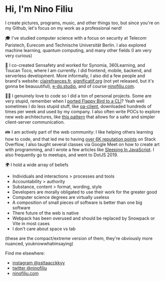 # Hi, I'm Nino Filiu

I create pictures, programs, music, and other things too, but since you're on my Github, let's focus on my work as a professional nerd!

🎓 I've studied computer science with a focus on security at Telecom Paristech, Eurecom and Technische Universität Berlin. I also explored machine learning, quantum computing, and many other fields (I am very very curious)

🚀 I co-created Sensafety and worked for Synomia, 360Learning, and Toucan Toco, where I am currently. I did frontend, mobile, backend, and serverless development. More informally, I also did a few people and brand's website: [clairefrances.fr](https://clairefrances.fr/), [significatif.org](https://www.significatif.org/) (not yet released, but it's gonna be beauuutiful), [e-do.studio](http://www.e-do.studio/), and of course [ninofiliu.com](https://ninofiliu.com/).

🧑‍🔬 I genuinely love to code so I did a ton of personal projects. Some are very stupid, remember when I [ported Flappy Bird to a CLI](https://github.com/ninofiliu/flappy-bird-cli)? Yeah well sometimes I do less stupid stuff, like [oa-client](https://github.com/ninofiliu/oa-client), downloaded hundreds of times per week and used by my company. I also often write POCs to explore new web architectures, like [this pattern](https://github.com/ninofiliu/contract-driven-api) that allows for a safer and simpler client-server communication.

👪 I am actively part of the web community: I like helping others learning how to code, and that led me to having [over 6K reputation points](https://stackoverflow.com/users/8186898/nino-filiu) on Stack Overflow, I also taught several classes via Google Meet on how to create art with programming, and I wrote a few articles like [Sleeping In JavaScript](https://medium.com/@nino.filiu/sleeping-in-javascript-e00a1ebbde2e). I also frequently go to meetups, and went to DotJS 2019.

🌍 I hold a wide array of beliefs

- Individuals and interactions > processes and tools
- Accountability > authority
- Substance, content > format, wording, style
- Developers are morally obligated to use their work for the greater good
- Computer science degrees are virtually useless
- A composition of small pieces of software is better than one big software
- There future of the web is native
- Webpack has been overused and should be replaced by Snowpack or Vite in most cases
- I don't care about space vs tab

(these are the compact/extreme version of them, they're obviously more nuanced, youknowwhatimsaying)

Find me elsewhere:

- [instagram @ssttaacckkyy](https://www.instagram.com/ssttaacckkyy/)
- [twitter @ninofiliu](https://twitter.com/ninofiliu)
- [ninofiliu.com](https://ninofiliu.com/)
